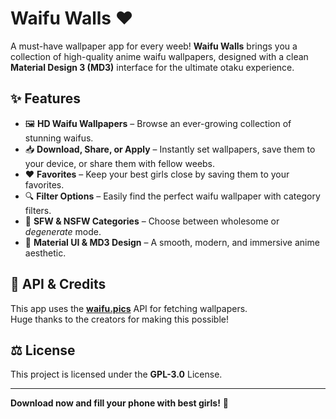 # Waifu Walls ❤️  

A must-have wallpaper app for every weeb! **Waifu Walls** brings you a collection of high-quality anime waifu wallpapers, designed with a clean **Material Design 3 (MD3)** interface for the ultimate otaku experience.  

## ✨ Features  
- 🖼️ **HD Waifu Wallpapers** – Browse an ever-growing collection of stunning waifus.  
- 📥 **Download, Share, or Apply** – Instantly set wallpapers, save them to your device, or share them with fellow weebs.  
- ❤️ **Favorites** – Keep your best girls close by saving them to your favorites.  
- 🔍 **Filter Options** – Easily find the perfect waifu wallpaper with category filters.  
- 🔞 **SFW & NSFW Categories** – Choose between wholesome or *degenerate* mode.  
- 🎨 **Material UI & MD3 Design** – A smooth, modern, and immersive anime aesthetic.  

## 📡 API & Credits  
This app uses the **[waifu.pics](https://waifu.pics/)** API for fetching wallpapers.  
Huge thanks to the creators for making this possible!  

## ⚖️ License  
This project is licensed under the **GPL-3.0** License.  

---

**Download now and fill your phone with best girls!** 🚀  

